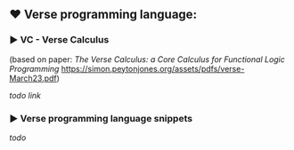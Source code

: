 ## ❤ Verse programming language:

### ▶ VC - Verse Calculus 
(based on paper: *The Verse Calculus: a Core Calculus for Functional Logic Programming* https://simon.peytonjones.org/assets/pdfs/verse-March23.pdf)

*todo link*

### ▶ Verse programming language snippets
*todo*
<!--
**UnrealVerseGuru/UnrealVerseGuru** is a ✨ _special_ ✨ repository because its `README.md` (this file) appears on your GitHub profile.

Here are some ideas to get you started:

- 🔭 I’m currently working on ...
- 🌱 I’m currently learning ...
- 👯 I’m looking to collaborate on ...
- 🤔 I’m looking for help with ...
- 💬 Ask me about ...
- 📫 How to reach me: ...
- 😄 Pronouns: ...
- ⚡ Fun fact: ...
-->
